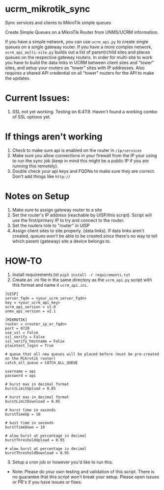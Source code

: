 # ucrm_mikrotik_sync
Sync services and clients to MikroTik simple queues

Create Simple Queues on a MikroTik Router from UNMS/UCRM information.

If you have a simple network, you can use `ucrm_api.py` to create single queues on a single gateway router. If you have a more complex network, `ucrm_api_multi-site.py` builds out a list of parent/child sites and places queues on the respective gateway routers. In order for multi-site to work you have to build the data links in UCRM between client sites and "tower" sites, and setup your routers as "tower" sites with IP addresses. Also requires a shared API credential on all "tower" routers for the API to make the updates.

# Current Issues:
1. SSL not yet working. Testing on 6.47.9. Haven't found a working combo of SSL options yet.

# If things aren't working
1. Check to make sure api is enabled on the router in `/ip/services`
2. Make sure you allow connections in your firewall from the IP your using to run the sync job (keep in mind this might be a public IP if you are running this remotely).
3. Double check your api keys and FQDNs to make sure they are correct. Don't add things like `http://` 

# Notes on Setup
  1. Make sure to assign gateway router to a site
  2. Set the router's IP address (reachable by UISP/this script). Script will use the first/primary IP to try and connect to the router.
  3. Set the routers role to "router" in UISP
  4. Assign client sites to site properly. (data links). If data links aren't created, queues won't be able to be created since there's no way to tell which parent (gateway) site a device belongs to.

# HOW-TO
1. Install requirements.txt `pip3 install -r requirements.txt`
2. Create an .ini file in the same directory as the `ucrm_api.py` script with this format and name it `ucrm_api.ini`.
```
[UISP]
server_fqdn = <your_ucrm_server_fqdn>
key = <your_ucrm_api_key>
ucrm_api_version = v1.0
unms_api_version = v2.1

[MIKROTIK]
router = <router_ip_or_fqdn>
port = 8728
use_ssl = False
ssl_verify = False
ssl_verify_hostname = False
plaintext_login = True

# queue that all new queues will be placed before (must be pre-created on the Mikrotik router)
catch_all_queue = CATCH_ALL_QUEUE

username = api
password = api

# burst max in decimal format
burstLimitUpload = 0.05

# burst max in decimal format
burstLimitDownload = 0.05

# burst time in seconds
burstTimeUp = 10

# bust time in seconds
burstTimeDown = 10

# alow burst at percentage in decimal
burstThresholdUpload = 0.95

# alow burst at percentage in decimal
burstThresholdDownload = 0.95
```
3. Setup a cron job or however you'd like to run this.


* Note: Please do your own testing and validation of this script. There is no guarantee that this script won't break your setup. Please open issues or PR's if you have issues or fixes.
